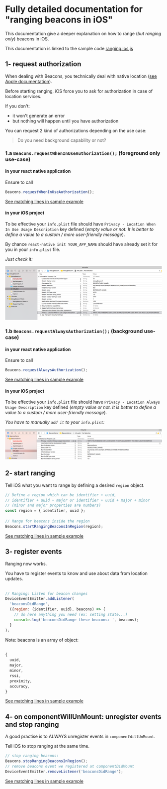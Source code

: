 # Fully detailed documentation for "ranging beacons in iOS"

This documentation give a deeper explanation on how to range (*but ranging only*) beacons in iOS.

This documentation is linked to the sample code [ranging.ios.js](./ranging.ios.js)

## 1- request authorization

When dealing with Beacons, you technically deal with native location ([see Apple documentation](https://developer.apple.com/reference/corelocation/cllocationmanager)).

Before starting ranging, iOS force you to ask for authorization in case of location services.

If you don't:
- it won't generate an error
- but nothing will happen until you have authorization


You can request 2 kind of authorizations depending on the use case:
> Do you need background capability or not?


### 1.a `Beacons.requestWhenInUseAuthorization();` (**foreground** only use-case)

#### in your react native application
Ensure to call

```javascript
Beacons.requestWhenInUseAuthorization();
```

[See matching lines in sample example](https://github.com/MacKentoch/react-native-beacons-manager/blob/master/examples/samples/ranging.ios.js#L35)

#### in your iOS project

To be effective your `info.plist` file should have `Privacy - Location When In Use Usage Description` key defined (*empty value or not. It is better to define a value to a custom / more user-friendly message*).

By chance `react-native init YOUR_APP_NAME` should have already set it for you in your `info.plist` file.

*Just check it:*

![ios: request when in use authorization](../../images/plistRequireWhenInUseAutorization.png)


### 1.b `Beacons.requestAlwaysAuthorization();` (**background use-case**)

#### in your react native application
Ensure to call

```javascript
Beacons.requestAlwaysAuthorization();
```

[See matching lines in sample example](https://github.com/MacKentoch/react-native-beacons-manager/blob/master/examples/samples/ranging.ios.js#L35)

#### in your iOS project

To be effective your `info.plist` file should have `Privacy - Location Always Usage Description` key defined (*empty value or not. It is better to define a value to a custom / more user-friendly message*).

*You have to manually `add it` to your `info.plist`:*

![ios: request when in use authorization](../../images/plistRequireAlwaysUseAutorization.png)

## 2- start ranging

Tell iOS what you want to range by defining a desired `region` object.


```javascript
// Define a region which can be identifier + uuid,
// identifier + uuid + major or identifier + uuid + major + minor
// (minor and major properties are numbers)
const region = { identifier, uuid };

// Range for beacons inside the region
Beacons.startRangingBeaconsInRegion(region);
```

[See matching lines in sample example](https://github.com/MacKentoch/react-native-beacons-manager/blob/master/examples/samples/ranging.ios.js#L41)

## 3- register events

Ranging now works.

You have to register events to know and use about data from location updates.

```javascript

// Ranging: Listen for beacon changes
DeviceEventEmitter.addListener(
  'beaconsDidRange',
  ({region: {identifier, uuid}, beacons) => {
    // do here anything you need (ex: setting state...)
    console.log('beaconsDidRange these beacons: ', beacons);
  }
);
```

Note: beacons is an array of object:
```javascript

{
  uuid,
  major,
  minor,
  rssi,
  proximity,
  accuracy,
}
```

[See matching lines in sample example](https://github.com/MacKentoch/react-native-beacons-manager/blob/master/examples/samples/ranging.ios.js#L50)


## 4- on componentWillUnMount: unregister events and stop ranging

A good practise is to ALWAYS unregister events in `componentWillUnMount`.

Tell iOS to stop ranging at the same time.

```javascript
// stop ranging beacons:
Beacons.stopRangingBeaconsInRegion();
// remove beacons event we registered at componentDidMount
DeviceEventEmitter.removeListener('beaconsDidRange');
```

[See matching lines in sample example](https://github.com/MacKentoch/react-native-beacons-manager/blob/master/examples/samples/ranging.ios.js#L61)
